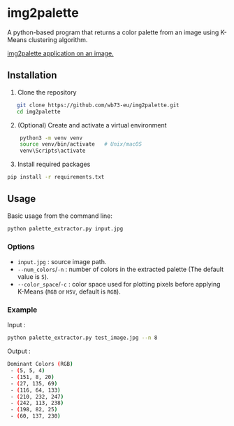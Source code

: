 # img2palette

A python-based program that returns a color palette from an image using K-Means clustering algorithm.

[img2palette application on an image.](https://github.com/wb73-eu/img2palette/blob/main/result.png)

## Installation

1. Clone the repository
```bash
   git clone https://github.com/wb73-eu/img2palette.git
   cd img2palette
```

2. (Optional) Create and activate a virtual environment
```bash
    python3 -m venv venv
    source venv/bin/activate   # Unix/macOS
    venv\Scripts\activate 
```

3. Install required packages
```bash
pip install -r requirements.txt
```

## Usage
Basic usage from the command line:
```bash
python palette_extractor.py input.jpg
```

### Options

* `input.jpg` : source image path.
* `--num_colors`/`-n` : number of colors in the extracted palette (The default value is `5`).
* `--color_space`/`-c` : color space used for plotting pixels before applying K-Means (`RGB` or `HSV`, default is `RGB`).

### Example
Input :

```bash
python palette_extractor.py test_image.jpg --n 8
```
Output :

```bash
Dominant Colors (RGB)
 - (5, 5, 4)
 - (151, 8, 20)
 - (27, 135, 69)
 - (116, 64, 133)
 - (210, 232, 247)
 - (242, 113, 238)
 - (198, 82, 25)
 - (60, 137, 230)
```
